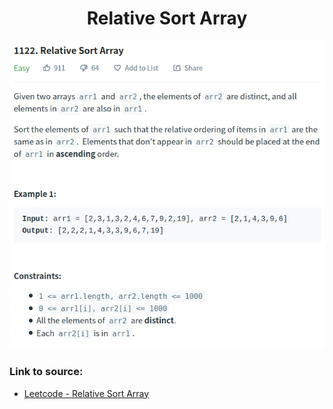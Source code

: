<h1 align="center">Relative Sort Array</h1>

![alt text](https://raw.githubusercontent.com/matthew01lokiet/Github-repos-images/main/Algs/Sorting/THucwdgG_o.png)

### Link to source: 
- <a href="https://leetcode.com/problems/relative-sort-array/">Leetcode - Relative Sort Array</a>

